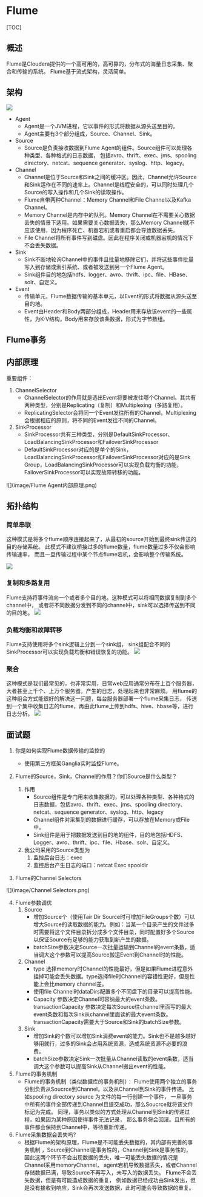 # Flume

[TOC]

## 概述

Flume是Cloudera提供的一个高可用的，高可靠的，分布式的海量日志采集、聚合和传输的系统。
Flume基于流式架构，灵活简单。

## 架构

![](image/Flume基础架构.png)  

* Agent
    * Agent是一个JVM进程，它以事件的形式将数据从源头送至目的。
    * Agent主要有3个部分组成，Source、Channel、Sink。
* Source
    * Source是负责接收数据到Flume Agent的组件。Source组件可以处理各种类型、各种格式的日志数据，
    包括avro、thrift、exec、jms、spooling directory、netcat、sequence generator、syslog、http、legacy。
* Channel
    * Channel是位于Source和Sink之间的缓冲区。因此，Channel允许Source和Sink运作在不同的速率上。Channel是线程安全的，可以同时处理几个Source的写入操作和几个Sink的读取操作。
    * Flume自带两种Channel：Memory Channel和File Channel以及Kafka Channel。
    * Memory Channel是内存中的队列。Memory Channel在不需要关心数据丢失的情景下适用。如果需要关心数据丢失，那么Memory Channel就不应该使用，因为程序死亡、机器宕机或者重启都会导致数据丢失。
    * File Channel将所有事件写到磁盘。因此在程序关闭或机器宕机的情况下不会丢失数据。
* Sink
    * Sink不断地轮询Channel中的事件且批量地移除它们，并将这些事件批量写入到存储或索引系统、或者被发送到另一个Flume Agent。
    * Sink组件目的地包括hdfs、logger、avro、thrift、ipc、file、HBase、solr、自定义。
* Event
    * 传输单元，Flume数据传输的基本单元，以Event的形式将数据从源头送至目的地。
    * Event由Header和Body两部分组成，Header用来存放该event的一些属性，为K-V结构，Body用来存放该条数据，形式为字节数组。

## Flume事务


## 内部原理

重要组件：

1. ChannelSelector
    * ChannelSelector的作用就是选出Event将要被发往哪个Channel。其共有两种类型，分别是Replicating（复制）和Multiplexing（多路复用）。
    * ReplicatingSelector会将同一个Event发往所有的Channel，Multiplexing会根据相应的原则，将不同的Event发往不同的Channel。
2. SinkProcessor
    * SinkProcessor共有三种类型，分别是DefaultSinkProcessor、LoadBalancingSinkProcessor和FailoverSinkProcessor
    * DefaultSinkProcessor对应的是单个的Sink，LoadBalancingSinkProcessor和FailoverSinkProcessor对应的是Sink Group，LoadBalancingSinkProcessor可以实现负载均衡的功能，FailoverSinkProcessor可以实现故障转移的功能。

![](image/Flume Agent内部原理.png)  

## 拓扑结构

### 简单串联

这种模式是将多个flume顺序连接起来了，从最初的source开始到最终sink传送的目的存储系统。
此模式不建议桥接过多的flume数量，flume数量过多不仅会影响传输速率，
而且一旦传输过程中某个节点flume宕机，会影响整个传输系统。

![](image/简单串联.png)  

### 复制和多路复用

Flume支持将事件流向一个或者多个目的地。这种模式可以将相同数据复制到多个channel中，
或者将不同数据分发到不同的channel中，sink可以选择传送到不同的目的地。
![](image/复制和多路复用.png)  

### 负载均衡和故障转移

Flume支持使用将多个sink逻辑上分到一个sink组，
sink组配合不同的SinkProcessor可以实现负载均衡和错误恢复的功能。
![](image/负载均衡和故障转移.png)  

### 聚合

这种模式是我们最常见的，也非常实用，日常web应用通常分布在上百个服务器，
大者甚至上千个、上万个服务器。产生的日志，处理起来也非常麻烦。
用flume的这种组合方式能很好的解决这一问题，每台服务器部署一个flume采集日志，
传送到一个集中收集日志的flume，再由此flume上传到hdfs、hive、hbase等，进行日志分析。
![](image/聚合.png)  

## 面试题

1. 你是如何实现Flume数据传输的监控的
    * 使用第三方框架Ganglia实时监控Flume。

2. Flume的Source，Sink，Channel的作用？你们Source是什么类型？
    1. 作用
        * Source组件是专门用来收集数据的，可以处理各种类型、各种格式的日志数据，包括avro、thrift、exec、jms、spooling directory、netcat、sequence generator、syslog、http、legacy
        * Channel组件对采集到的数据进行缓存，可以存放在Memory或File中。
        * Sink组件是用于把数据发送到目的地的组件，目的地包括HDFS、Logger、avro、thrift、ipc、file、Hbase、solr、自定义。
    2. 我公司采用的Source类型为
        1. 监控后台日志：exec
        2. 监控后台产生日志的端口：netcat Exec  spooldir
3. Flume的Channel Selectors

![](image/Channel Selectors.png)  

4. Flume参数调优
    1. Source
        * 增加Source个（使用Tair Dir Source时可增加FileGroups个数）可以增大Source的读取数据的能力。例如：当某一个目录产生的文件过多时需要将这个文件目录拆分成多个文件目录，同时配置好多个Source 以保证Source有足够的能力获取到新产生的数据。
        * batchSize参数决定Source一次批量运输到Channel的event条数，适当调大这个参数可以提高Source搬运Event到Channel时的性能。
    2. Channel 
        * type 选择memory时Channel的性能最好，但是如果Flume进程意外挂掉可能会丢失数据。type选择file时Channel的容错性更好，但是性能上会比memory channel差。
        * 使用file Channel时dataDirs配置多个不同盘下的目录可以提高性能。
        * Capacity 参数决定Channel可容纳最大的event条数。transactionCapacity 参数决定每次Source往channel里面写的最大event条数和每次Sink从channel里面读的最大event条数。transactionCapacity需要大于Source和Sink的batchSize参数。
    3. Sink 
        * 增加Sink的个数可以增加Sink消费event的能力。Sink也不是越多越好够用就行，过多的Sink会占用系统资源，造成系统资源不必要的浪费。
        * batchSize参数决定Sink一次批量从Channel读取的event条数，适当调大这个参数可以提高Sink从Channel搬出event的性能。
5. Flume的事务机制
    * Flume的事务机制（类似数据库的事务机制）：
    Flume使用两个独立的事务分别负责从Soucrce到Channel，以及从Channel到Sink的事件传递。
    比如spooling directory source 为文件的每一行创建一个事件，
    一旦事务中所有的事件全部传递到Channel且提交成功，那么Soucrce就将该文件标记为完成。
    同理，事务以类似的方式处理从Channel到Sink的传递过程，如果因为某种原因使得事件无法记录，
    那么事务将会回滚。且所有的事件都会保持到Channel中，等待重新传递。
6. Flume采集数据会丢失吗?
    * 根据Flume的架构原理，Flume是不可能丢失数据的，其内部有完善的事务机制
    ，Source到Channel是事务性的，Channel到Sink是事务性的，
    因此这两个环节不会出现数据的丢失，唯一可能丢失数据的情况是Channel采用memoryChannel，
    agent宕机导致数据丢失，或者Channel存储数据已满，导致Source不再写入，未写入的数据丢失。
    Flume不会丢失数据，但是有可能造成数据的重复，
    例如数据已经成功由Sink发出，但是没有接收到响应，Sink会再次发送数据，此时可能会导致数据的重复。